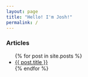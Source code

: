 ```yaml
---
layout: page
title: "Hello! I'm Josh!"
permalink: /
---
```


<h3>Articles</h3>
<ul>
{% for post in site.posts %}
  <li>
    <a href="{{ post.url }}">{{ post.title }}</a>
  </li>
{% endfor %}
</ul>

<script type="application/ld+json">
{
  "@context": "https://schema.org/",
  "@type": "Person",
  "name": "Joshua DeGrasse-Baumann",
  "url": "https://jdegbau.com",
  "image": "https://jdegbau.com/assets/img/joshua-degrasse-baumann.JPG",
  "sameAs": [
    "https://twitter.com/jdegbau",
    "https://www.instagram.com/jdegbau/",
    "https://www.linkedin.com/in/jdegbau/",
    "https://github.com/jdegbau"
  ],
  "jobTitle": "Sr. SEO Strategist",
  "worksFor": {
    "@type": "Organization",
    "name": "Fire&Spark"
  }  
}
</script>